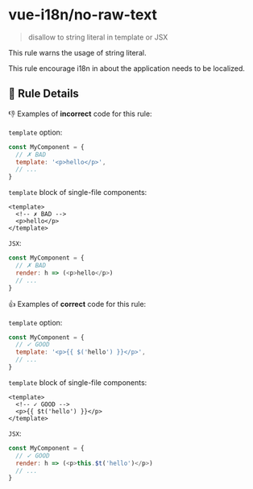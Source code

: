 # vue-i18n/no-raw-text

> disallow to string literal in template or JSX

This rule warns the usage of string literal.

This rule encourage i18n in about the application needs to be localized.

## :book: Rule Details

:-1: Examples of **incorrect** code for this rule:

`template` option:
```js
const MyComponent = {
  // ✗ BAD
  template: '<p>hello</p>',
  // ...
}
```

`template` block of single-file components:
```vue
<template>
  <!-- ✗ BAD -->
  <p>hello</p>
</template>
```

`JSX`:
```js
const MyComponent = {
  // ✗ BAD
  render: h => (<p>hello</p>)
  // ...
}
```

:+1: Examples of **correct** code for this rule:

`template` option:
```js
const MyComponent = {
  // ✓ GOOD
  template: '<p>{{ $('hello') }}</p>',
  // ...
}
```

`template` block of single-file components:
```vue
<template>
  <!-- ✓ GOOD -->
  <p>{{ $t('hello') }}</p>
</template>
```

`JSX`:
```js
const MyComponent = {
  // ✓ GOOD
  render: h => (<p>this.$t('hello')</p>)
  // ...
}
```

